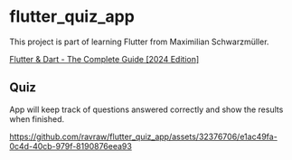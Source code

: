 # flutter_quiz_app

This project is part of learning Flutter from Maximilian Schwarzmüller.

[Flutter & Dart - The Complete Guide [2024 Edition]](https://www.udemy.com/course/learn-flutter-dart-to-build-ios-android-apps/)

## Quiz
App will keep track of questions answered correctly and show the results when finished.


https://github.com/ravraw/flutter_quiz_app/assets/32376706/e1ac49fa-0c4d-40cb-979f-8190876eea93




